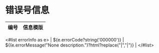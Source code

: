 # 错误号信息

| 编号    | 信息模版 | 
| -------: | ---------------------------|
<#list errorInfo as e>
| ${e.errorCode?string('000000')} | ${(e.errorMessage!"None description.")?html?replace("|","&#124;")} |
</#list>

